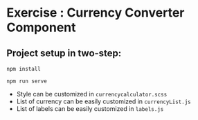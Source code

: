 # Exercise : Currency Converter Component

## Project setup in two-step:
```
npm install
```
```
npm run serve
```

* Style can be customized in `currencycalculator.scss`
* List of currency can be easily customized in `currencyList.js`
* List of labels can be easily customized in `labels.js`